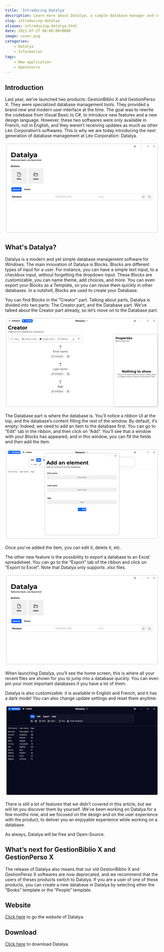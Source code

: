 ```yaml
---
title: 'Introducing Datalya'
description: Learn more about Datalya, a simple database manager and creator.
slug: introducing-datalya
aliases: introducing-datalya.html
date: 2021-07-27 00:00:00+0000
image: cover.png
categories:
    - Datalya
    - Information
tags:
    - New application
    - OpenSource
---
```

## Introduction
Last year, we’ve launched two products: GestionBiblio X and GestionPerso X. They were specialized database management tools. They provided a brand new and modern user interface at the time. The goal was to rewrite the codebase from Visual Basic to C#, to introduce new features and a new design language. However, these two softwares were only available in French, not in English, and they weren’t receiving updates as much as other Léo Corporation’s softwares. This is why we are today introducing the next generation of database management at Léo Corporation: Datalya.

![The home page of Datalya.](cover.png)

## What's Datalya?
Datalya is a modern and yet simple database management software for Windows. The main innovation of Datalya is Blocks. Blocks are different types of input for a user. For instance, you can have a simple text input, to a checkbox input, without forgetting the dropdown input. These Blocks are customizable, you can name theme, add choices, and more. You can even export your Blocks as a Template, so you can reuse them quickly in other databases. In a nutshell, Blocks are used to create your Database.

You can find Blocks in the “Creator” part. Talking about parts, Datalya is divided into two parts: The Creator part, and the Database part. We’ve talked about the Creator part already, so let’s move on to the Database part.

![The Creator part of Datalya.](2.png)

The Database part is where the database is. You’ll notice a ribbon UI at the top, and the database’s content filling the rest of the window. By default, it’s empty: Indeed, we need to add an item to the database first. You can go to “Edit” tab in the ribbon, and then click on “Add”. You’ll see that a window with your Blocks has appeared, and in this window, you can fill the fields and then add the item.

![The Database part of Datalya.](3.png)

Once you’ve added the item, you can edit it, delete it, etc.

The other new feature is the possibility to export a database to an Excel spreadsheet. You can go to the “Export” tab of the ribbon and click on “Export to Excel”. Note that Datalya only supports .xlsx files.

![The home page of Datalya.](4.png)

When launching Datalya, you’ll see the home screen, this is where all your recent files are shown for you to jump into a database quickly. You can even pin your most important databases if you have a lot of them.

Datalya is also customizable: it is available in English and French, and it has a dark mode! You can also change update settings and reset them anytime.

![The dark theme of Datalya.](5.png)

There is still a lot of features that we didn’t covered in this article, but we will let you discover them by yourself. We’ve been working on Datalya for a few months now, and we focused on the design and on the user experience with the product, to deliver you an enjoyable experience while working on a database.

As always, Datalya will be free and Open-Source.

## What’s next for GestionBiblio X and GestionPerso X

The release of Datalya also means that our old GestionBiblio X and GestionPerso X softwares are now deprecated, and we recommend that the users of theses products switch to Datalya. If you are a user of one of these products, you can create a new database in Datalya by selecting ether the “Books” template or the “People” template.

## Website

[Click here](https://datalya.leocorporation.dev/) to go the website of Datalya.

## Download
[Click here](https://tinyurl.com/DownloadDatalya) to download Datalya.